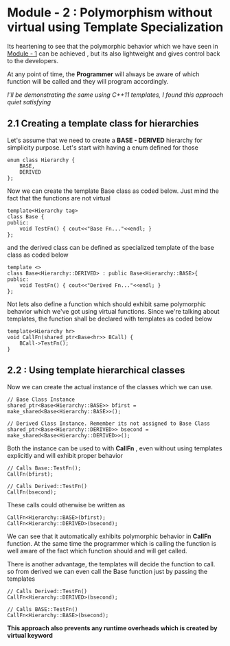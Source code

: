 # Module - 2 : Polymorphism without __virtual__ using __Template Specialization__

Its heartening to see that the polymorphic behavior which we have seen in [Module - 1]() can be achieved , but its also lightweight and gives control back to the developers.

At any point of time, the __Programmer__ will always be aware of which function will be called and they will program accordingly.

*I'll be demonstrating the same using C++11 templates, I found this approach quiet satisfying*

## 2.1 Creating a template class for hierarchies

Let's assume that we need to create a __BASE - DERIVED__ hierarchy for simplicity purpose. Let's start with having a enum defined for those
```
enum class Hierarchy {
    BASE,
    DERIVED
};
```
Now we can create the template Base class as coded below. Just mind the fact that the functions are not virtual
```
template<Hierarchy tag>
class Base {
public:
    void TestFn() { cout<<"Base Fn..."<<endl; }
};
```
and the derived class can be defined as specialized template of the base class as coded below
```
template <>
class Base<Hierarchy::DERIVED> : public Base<Hierarchy::BASE>{
public:
    void TestFn() { cout<<"Derived Fn..."<<endl; }
};

```
Not lets also define a function which should exhibit same polymorphic behavior which we've got using virtual functions. Since we're talking about templates, the function shall be declared with templates as coded below

```
template<Hierarchy hr>
void CallFn(shared_ptr<Base<hr>> BCall) {
    BCall->TestFn();
}
```

## 2.2 : Using template hierarchical classes

Now we can create the actual instance of the classes which we can use.
```
// Base Class Instance
shared_ptr<Base<Hierarchy::BASE>> bfirst = make_shared<Base<Hierarchy::BASE>>();

// Derived Class Instance. Remember its not assigned to Base Class    
shared_ptr<Base<Hierarchy::DERIVED>> bsecond = make_shared<Base<Hierarchy::DERIVED>>();

```
Both the instance can be used to with __CallFn__ , even without using templates explicitly and will exhibit proper behavior

```
// Calls Base::TestFn();
CallFn(bfirst);

// Calls Derived::TestFn()
CallFn(bsecond);
```
These calls could otherwise be written as
```
CallFn<Hierarchy::BASE>(bfirst);
CallFn<Hierarchy::DERIVED>(bsecond);
```    
We can see  that it automatically exhibits polymorphic behavior in __CallFn__ function. At the same time the programmer which is calling the function is well aware of the fact which function should and will get called.

There is another advantage, the templates will decide the function to call. so from derived we can even call the Base function just by passing the templates
```
// Calls Derived::TestFn()
CallFn<Hierarchy::DERIVED>(bsecond);

// Calls BASE::TestFn()
CallFn<Hierarchy::BASE>(bsecond);
```
__This approach also prevents any runtime overheads which is created by virtual keyword__
